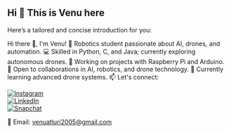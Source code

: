 ## Hi 👋 This is Venu here

<!--
**VenuAtluri2251421/VenuAtluri2251421** is a ✨ _special_ ✨ repository because its `README.md` (this file) appears on your GitHub profile.

Here are some ideas to get you started:

- 🔭 I’m currently working on ...
- 🌱 I’m currently learning ...
- 👯 I’m looking to collaborate on ...
- 🤔 I’m looking for help with ...
- 💬 Ask me about ...
- 📫 How to reach me: ...
- 😄 Pronouns: ...
- ⚡ Fun fact: ...
-->

Here’s a tailored and concise introduction for you:

Hi there 👋, I'm Venu!
🤖 Robotics student passionate about AI, drones, and automation.
💻 Skilled in Python, C, and Java; currently exploring autonomous drones.
🔧 Working on projects with Raspberry Pi and Arduino.
🚀 Open to collaborations in AI, robotics, and drone technology.
🌱 Currently learning advanced drone systems.
📫 Let's connect:

[![Instagram](https://img.shields.io/badge/Instagram-E4405F?style=for-the-badge&logo=instagram&logoColor=white)](https://www.instagram.com/i_s_n_12610/)  
[![LinkedIn](https://img.shields.io/badge/LinkedIn-0077B5?style=for-the-badge&logo=linkedin&logoColor=white)](https://www.linkedin.com/in/venu-atluri/)  
[![Snapchat](https://img.shields.io/badge/Snapchat-FFFC00?style=for-the-badge&logo=snapchat&logoColor=black)](https://www.snapchat.com/add/venuatluri?share_id=XmCR4L0ViqI&locale=en-IN)  

📧 Email: venuatluri2005@gmail.com
